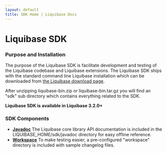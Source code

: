 ```yaml
---
layout: default
title: SDK Home | Liquibase Docs
---
```


# Liquibase SDK

### Purpose and Installation

The purpose of the Liquibase SDK is facilitate development and testing of the Liquibase codebase and Liquibase extensions.
The Liquibase SDK ships with the standard command line Liquibase installation which can be downloaded from [the Liquibase download page](http://download.liquibase.org).

After unzipping liquibase-bin.zip or liquibase-bin.tar.gz you will find an "sdk" sub directory which contains everything related to the SDK.

__Liquibase SDK is available in Liquibase 3.2.0+__

### SDK Components

* [__Javadoc__](/javadoc) The Liquibase core library API documentation is included in the LIQUIBASE_HOME/sdk/javadoc directory for easy offline reference.
* [__Workspace__](workspace.html) To make testing easier, a pre-configured "workspace" directory is included with sample changelog files.
